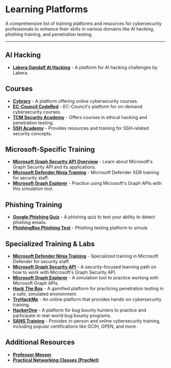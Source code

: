 # Learning Platforms

A comprehensive list of training platforms and resources for cybersecurity professionals to enhance their skills in various domains like AI hacking, phishing training, and penetration testing.

---

## AI Hacking

- **[Lakera Gandalf AI Hacking](https://gandalf.lakera.ai/)** - A platform for AI hacking challenges by Lakera.

## Courses

- **[Cybrary](https://www.cybrary.it/)** - A platform offering online cybersecurity courses.
- **[EC-Council CodeRed](https://codered.eccouncil.org/)** - EC-Council's platform for on-demand cybersecurity courses.
- **[TCM Security Academy](https://academy.tcm-sec.com/)** - Offers courses in ethical hacking and penetration testing.
- **[SSH Academy](https://www.ssh.com/academy)** - Provides resources and training for SSH-related security concepts.

## Microsoft-Specific Training

- **[Microsoft Graph Security API Overview](https://learn.microsoft.com/en-us/graph/security-concept-overview)** - Learn about Microsoft's Graph Security API and its applications.
- **[Microsoft Defender Ninja Training](https://learn.microsoft.com/en-us/microsoft-365/security/defender/microsoft-365-defender-train-security-staff?view=o365-worldwide#microsoft-defender-xdr-ninja-training)** - Microsoft Defender XDR training for security staff.
- **[Microsoft Graph Explorer](https://developer.microsoft.com/en-us/graph/graph-explorer)** - Practice using Microsoft's Graph APIs with this simulation tool.

## Phishing Training

- **[Google Phishing Quiz](https://phishingquiz.withgoogle.com/)** - A phishing quiz to test your ability to detect phishing emails.
- **[PhishingBox Phishing Test](https://www.phishingbox.com/phishing-test)** - Phishing testing platform to simula

## Specialized Training & Labs

- **[Microsoft Defender Ninja Training](https://learn.microsoft.com/en-us/microsoft-365/security/defender/microsoft-365-defender-train-security-staff?view=o365-worldwide#microsoft-defender-xdr-ninja-training)** - Specialized training in Microsoft Defender for security staff.
- **[Microsoft Graph Security API](https://learn.microsoft.com/en-us/graph/security-concept-overview)** - A security-focused learning path on how to work with Microsoft's Graph Security API.
- **[Microsoft Graph Explorer](https://developer.microsoft.com/en-us/graph/graph-explorer)** - A simulation tool to practice working with Microsoft Graph APIs.
- **[Hack The Box](https://www.hackthebox.com/)** - A gamified platform for practicing penetration testing in a safe, simulated environment.
- **[TryHackMe](https://tryhackme.com/)** - An online platform that provides hands-on cybersecurity training.
- **[HackerOne](https://www.hackerone.com/hackers)** - A platform for bug bounty hunters to practice and participate in real-world bug bounty programs.
- **[SANS Training](https://www.sans.org/)** - Provides in-person and online cybersecurity training, including popular certifications like GCIH, GPEN, and more.

## Additional Resources
- **[Professor Messer](https://www.professormesser.com/)**
- **[Practical Networking Classes (PracNet)](https://classes.pracnet.net/)**

